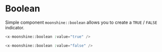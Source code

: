 # Boolean

Simple component `moonshine::boolean` allows you to create a `TRUE` / `FALSE` indicator.

```php
<x-moonshine::boolean :value="true" />
```

```php
<x-moonshine::boolean :value="false" />
```
